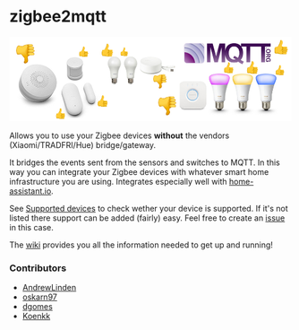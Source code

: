 # zigbee2mqtt
![Thumbs up or down?](header.png)

Allows you to use your Zigbee devices **without** the vendors (Xiaomi/TRADFRI/Hue) bridge/gateway.

It bridges the events sent from the sensors and switches to MQTT. In this way you can integrate your Zigbee devices with whatever smart home infrastructure you are using. Integrates especially well with [home-assistant.io](https://www.home-assistant.io/).

See [Supported devices](https://github.com/Koenkk/zigbee2mqtt/wiki/Supported-devices) to check wether your device is supported. If it's not listed there support can be added (fairly) easy. Feel free to create an [issue](https://github.com/Koenkk/zigbee2mqtt/issues) in this case.

The [wiki](https://github.com/Koenkk/zigbee2mqtt/wiki) provides you all the information needed to get up and running!

### Contributors
* [AndrewLinden](https://github.com/AndrewLinden)
* [oskarn97](https://github.com/oskarn97)
* [dgomes](https://github.com/dgomes)
* [Koenkk](https://github.com/Koenk)
